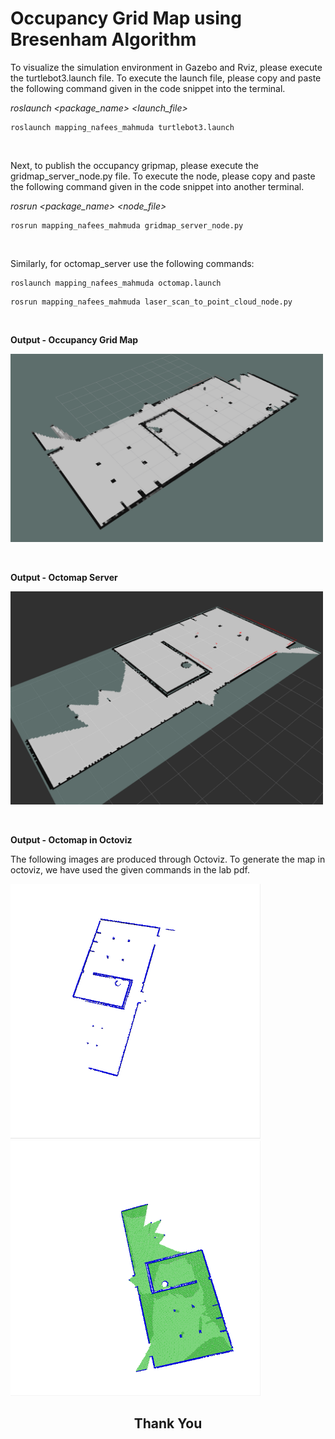 # Occupancy Grid Map using Bresenham Algorithm

To visualize the simulation environment in Gazebo and Rviz, please execute the turtlebot3.launch file. To execute the launch file, please copy and paste the following command given in the code snippet into the terminal.
&nbsp;

*roslaunch <package_name> <launch_file>*

```
roslaunch mapping_nafees_mahmuda turtlebot3.launch
```
&nbsp;

Next, to publish the occupancy gripmap, please execute the gridmap_server_node.py file. To execute the node, please copy and paste the following command given in the code snippet into another terminal. 
&nbsp;

*rosrun <package_name> <node_file>*

```
rosrun mapping_nafees_mahmuda gridmap_server_node.py
```
&nbsp;

Similarly, for octomap_server use the following commands:

```
roslaunch mapping_nafees_mahmuda octomap.launch
```

```
rosrun mapping_nafees_mahmuda laser_scan_to_point_cloud_node.py
```
&nbsp;

**Output - Occupancy Grid Map**

<img src = "media/OccupancyGridMap.png" width= "500" >

&nbsp;

**Output - Octomap Server**

<img src = "media/OctomapRviz.png" width= "500" >


&nbsp;

**Output - Octomap in Octoviz**

The following images are produced through Octoviz. To generate the map in octoviz, we have used the given commands in the lab pdf.

<p float = "left" >
  <img src = "media/octoviz.png" width= "400" >
  <img src = "media/octovizF.png" width= "400" >
</p>


<h2 align="center">Thank You</h2>
&nbsp;
